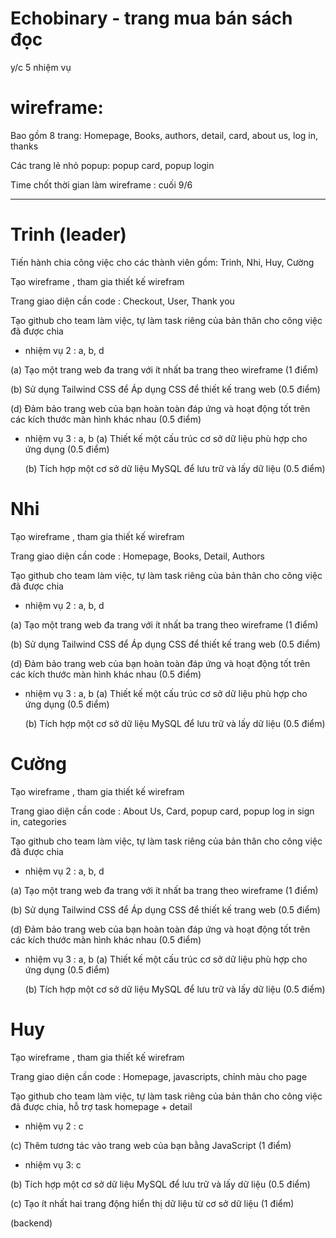 # Echobinary - trang mua bán sách đọc

y/c 5 nhiệm vụ

# wireframe:
 
 Bao gồm 8 trang: Homepage, Books, authors, detail, card, about us, log in, thanks

 Các trang lẻ nhỏ popup: popup card, popup login

 Time chốt thời gian làm wireframe : cuối 9/6
 
---------------------------------------------------------
# Trinh (leader)

Tiến hành chia công việc cho các thành viên gồm: Trinh, Nhi, Huy, Cường

Tạo wireframe , tham gia thiết kế wirefram

Trang giao diện cần code : Checkout, User, Thank you

Tạo github cho team làm việc, tự làm task riêng của bản thân cho công việc đã được chia

- nhiệm vụ 2 : a, b, d

(a) Tạo một trang web đa trang với ít nhất ba trang theo wireframe (1 điểm)

(b) Sử dụng Tailwind CSS để Áp dụng CSS để thiết kế trang web (0.5 điểm)

(d) Đảm bảo trang web của bạn hoàn toàn đáp ứng và hoạt động tốt trên các kích thước màn hình khác nhau (0.5 điểm)

- nhiệm vụ 3 : a, b
  (a) Thiết kế một cấu trúc cơ sở dữ liệu phù hợp cho ứng dụng (0.5 điểm)
  
  (b) Tích hợp một cơ sở dữ liệu MySQL để lưu trữ và lấy dữ liệu (0.5 điểm)

# Nhi 

Tạo wireframe , tham gia thiết kế wirefram

Trang giao diện cần code : Homepage, Books, Detail, Authors

Tạo github cho team làm việc, tự làm task riêng của bản thân cho công việc đã được chia

- nhiệm vụ 2 : a, b, d

(a) Tạo một trang web đa trang với ít nhất ba trang theo wireframe (1 điểm)

(b) Sử dụng Tailwind CSS để Áp dụng CSS để thiết kế trang web (0.5 điểm)

(d) Đảm bảo trang web của bạn hoàn toàn đáp ứng và hoạt động tốt trên các kích thước màn hình khác nhau (0.5 điểm)

- nhiệm vụ 3 : a, b
  (a) Thiết kế một cấu trúc cơ sở dữ liệu phù hợp cho ứng dụng (0.5 điểm)
  
  (b) Tích hợp một cơ sở dữ liệu MySQL để lưu trữ và lấy dữ liệu (0.5 điểm)
# Cường

Tạo wireframe , tham gia thiết kế wirefram

Trang giao diện cần code : About Us, Card, popup card, popup log in sign in, categories

Tạo github cho team làm việc, tự làm task riêng của bản thân cho công việc đã được chia

- nhiệm vụ 2 : a, b, d

(a) Tạo một trang web đa trang với ít nhất ba trang theo wireframe (1 điểm)

(b) Sử dụng Tailwind CSS để Áp dụng CSS để thiết kế trang web (0.5 điểm)

(d) Đảm bảo trang web của bạn hoàn toàn đáp ứng và hoạt động tốt trên các kích thước màn hình khác nhau (0.5 điểm)

- nhiệm vụ 3 : a, b
  (a) Thiết kế một cấu trúc cơ sở dữ liệu phù hợp cho ứng dụng (0.5 điểm)
  
  (b) Tích hợp một cơ sở dữ liệu MySQL để lưu trữ và lấy dữ liệu (0.5 điểm)

# Huy

Tạo wireframe , tham gia thiết kế wirefram

Trang giao diện cần code : Homepage, javascripts, chỉnh màu cho page

Tạo github cho team làm việc, tự làm task riêng của bản thân cho công việc đã được chia, hỗ trợ task homepage + detail

- nhiệm vụ 2 : c
  
(c) Thêm tương tác vào trang web của bạn bằng JavaScript (1 điểm)

- nhiệm vụ 3: c
  
(b) Tích hợp một cơ sở dữ liệu MySQL để lưu trữ và lấy dữ liệu (0.5 điểm)

(c) Tạo ít nhất hai trang động hiển thị dữ liệu từ cơ sở dữ liệu (1 điểm)

(backend)
